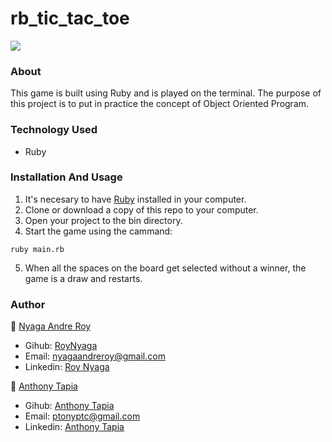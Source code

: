 # rb_tic_tac_toe

<img src="https://res.cloudinary.com/it-s-tech/image/upload/v1585171957/Screenshot_from_2020-03-25_22-30-40_ge0rbz.png">

### About
This game is built using Ruby and is played on the terminal. The purpose of this project is to put in practice the concept of Object Oriented Program. 

### Technology Used
* Ruby

### Installation And Usage

1. It's necesary to have [Ruby](https://www.ruby-lang.org/en/) installed in your computer. 
2. Clone or download a copy of this repo to your computer.
3. Open your project to the bin directory.
4. Start the game using the cammand: 
 ```
 ruby main.rb
 ```
 5. When all the spaces on the board get selected without a winner, the game is a draw and restarts.

### Author
:bust_in_silhouette: [Nyaga Andre Roy](https://github.com/RoyNyaga)
* Gihub: [RoyNyaga](https://github.com/RoyNyaga)
* Email: [nyagaandreroy@gmail.com](mailto:nyagaandreroy@gmail.com)
* Linkedin: [Roy Nyaga](https://www.linkedin.com/in/roy-nyaga-andre/)

:bust_in_silhouette: [Anthony Tapia](https://github.com/AnthonyTC89)
* Gihub: [Anthony Tapia](https://github.com/AnthonyTC89)
* Email: [ptonyptc@gmail.com](mailto:ptonyptc@gmail.com)
* Linkedin: [Anthony Tapia](https://www.linkedin.com/in/anthony-tapia-cossio/)
